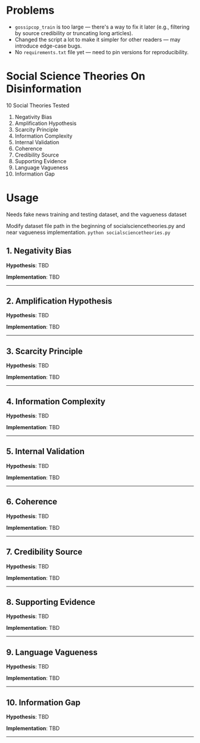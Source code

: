 # Problems
- `gossipcop_train` is too large — there's a way to fix it later (e.g., filtering by source credibility or truncating long articles).
- Changed the script a lot to make it simpler for other readers — may introduce edge-case bugs.
- No `requirements.txt` file yet — need to pin versions for reproducibility.

# Social Science Theories On Disinformation

10 Social Theories Tested

1. Negativity Bias
2. Amplification Hypothesis
3. Scarcity Principle
4. Information Complexity
5. Internal Validation
6. Coherence
7. Credibility Source
8. Supporting Evidence
9. Language Vagueness
10. Information Gap

# Usage
Needs fake news training and testing dataset, and the vagueness dataset

Modify dataset file path in the beginning of socialsciencetheories.py and near vagueness implementation.
```python socialsciencetheories.py```

## 1. Negativity Bias
**Hypothesis**: TBD

**Implementation**: TBD

---

## 2. Amplification Hypothesis
**Hypothesis**: TBD

**Implementation**: TBD

---

## 3. Scarcity Principle
**Hypothesis**: TBD

**Implementation**: TBD

---

## 4. Information Complexity
**Hypothesis**: TBD

**Implementation**: TBD

---

## 5. Internal Validation
**Hypothesis**: TBD

**Implementation**: TBD

---

## 6. Coherence
**Hypothesis**: TBD

**Implementation**: TBD

---

## 7. Credibility Source
**Hypothesis**: TBD

**Implementation**: TBD

---

## 8. Supporting Evidence
**Hypothesis**: TBD

**Implementation**: TBD

---

## 9. Language Vagueness
**Hypothesis**: TBD

**Implementation**: TBD

---

## 10. Information Gap
**Hypothesis**: TBD

**Implementation**: TBD

---
